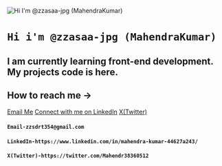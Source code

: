 ![Hi I'm @zzasaa-jpg (MahendraKumar)](https://images.pexels.com/photos/417074/pexels-photo-417074.jpeg?cs=srgb&dl=pexels-souvenirpixels-417074.jpg&fm=jpg)
# `Hi i'm @zzasaa-jpg (MahendraKumar)`
## I am currently learning front-end development. My projects code is here.
## How to reach me ->
[Email Me](mailto:zzsdrt354@gmail.com)
[Connect with me on LinkedIn](https://www.linkedin.com/in/mahendra-kumar-44627a243/)
[X(Twitter)](https://twitter.com/Mahendr38360512)
#### `Email-zzsdrt354@gmail.com`
#### `LinkedIn-https://www.linkedin.com/in/mahendra-kumar-44627a243/`
#### `X(Twitter)-https://twitter.com/Mahendr38360512`
